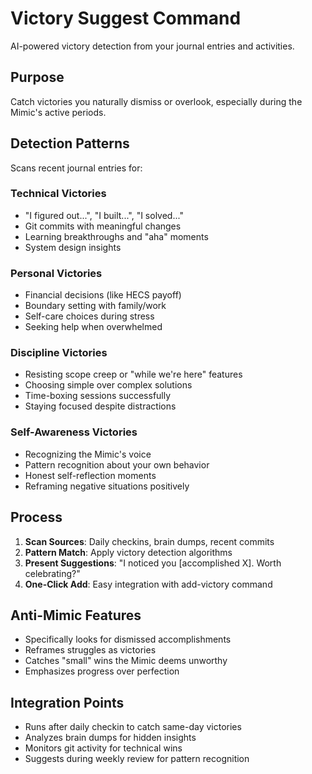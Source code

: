 # Victory Suggest Command

AI-powered victory detection from your journal entries and activities.

## Purpose
Catch victories you naturally dismiss or overlook, especially during the Mimic's active periods.

## Detection Patterns
Scans recent journal entries for:

### **Technical Victories**
- "I figured out...", "I built...", "I solved..."
- Git commits with meaningful changes
- Learning breakthroughs and "aha" moments
- System design insights

### **Personal Victories** 
- Financial decisions (like HECS payoff)
- Boundary setting with family/work
- Self-care choices during stress
- Seeking help when overwhelmed

### **Discipline Victories**
- Resisting scope creep or "while we're here" features
- Choosing simple over complex solutions
- Time-boxing sessions successfully
- Staying focused despite distractions

### **Self-Awareness Victories**
- Recognizing the Mimic's voice
- Pattern recognition about your own behavior
- Honest self-reflection moments
- Reframing negative situations positively

## Process
1. **Scan Sources**: Daily checkins, brain dumps, recent commits
2. **Pattern Match**: Apply victory detection algorithms
3. **Present Suggestions**: "I noticed you [accomplished X]. Worth celebrating?"
4. **One-Click Add**: Easy integration with add-victory command

## Anti-Mimic Features
- Specifically looks for dismissed accomplishments
- Reframes struggles as victories
- Catches "small" wins the Mimic deems unworthy
- Emphasizes progress over perfection

## Integration Points
- Runs after daily checkin to catch same-day victories
- Analyzes brain dumps for hidden insights
- Monitors git activity for technical wins
- Suggests during weekly review for pattern recognition